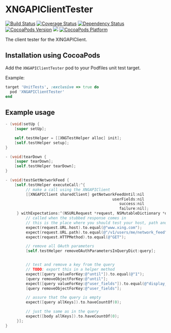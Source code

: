 XNGAPIClientTester
===================

[![Build Status](https://travis-ci.org/xing/XNGAPIClientTester.svg)](https://travis-ci.org/xing/XNGAPIClientTester)
[![Coverage Status](http://img.shields.io/coveralls/xing/XNGAPIClientTester/master.svg?style=flat)](https://coveralls.io/r/xing/XNGAPIClientTester)
[![Dependency Status](https://www.versioneye.com/objective-c/xngapiclienttester/badge.svg?style=flat)](https://www.versioneye.com/objective-c/xngapiclienttester)
[![CocoaPods Version](http://img.shields.io/cocoapods/v/XNGAPIClientTester.svg?style=flat)](https://github.com/xing/XNGAPIClientTester/blob/master/XNGAPIClientTester.podspec)
[![](http://img.shields.io/cocoapods/l/XNGAPIClientTester.svg?style=flat)](https://github.com/xing/XNGAPIClientTester/blob/master/LICENSE)
[![CocoaPods Platform](http://img.shields.io/cocoapods/p/XNGAPIClientTester.svg?style=flat)]()

The client tester for the XINGAPIClient.

## Installation using CocoaPods

Add the `XNGAPIClientTester` pod to your Podfiles unit test target.

Example:

```ruby
target 'UnitTests', :exclusive => true do
  pod 'XNGAPIClientTester'
end
```

## Example usage

```objective-c
- (void)setUp {
    [super setUp];

	self.testHelper = [[XNGTestHelper alloc] init];
	[self.testHelper setup];
}

- (void)tearDown {
    [super tearDown];
    [self.testHelper tearDown];
}

- (void)testGetNetworkFeed {
    [self.testHelper executeCall:^{
         // make a call using the XNGAPIClient
         [[XNGAPIClient sharedClient] getNetworkFeedUntil:nil
                                               userFields:nil
                                                  success:nil
                                                  failure:nil];
     } withExpectations:^(NSURLRequest *request, NSMutableDictionary *query, NSMutableDictionary *body) {
         // called when the stubbed response comes in
         // this is the place where you should test your host, path and HTTP method
         expect(request.URL.host).to.equal(@"www.xing.com");
         expect(request.URL.path).to.equal(@"/v1/users/me/network_feed");
         expect(request.HTTPMethod).to.equal(@"GET");

         // remove all OAuth parameters
         [self.testHelper removeOAuthParametersInQueryDict:query];


         // test and remove a key from the query
         // TODO: export this in a helper method
         expect([query valueForKey:@"until"]).to.equal(@"1");
         [query removeObjectForKey:@"until"];
         expect([query valueForKey:@"user_fields"]).to.equal(@"display_name");
         [query removeObjectForKey:@"user_fields"];

         // assure that the query is empty
         expect([query allKeys]).to.haveCountOf(0);

         // just the same as in the query
         expect([body allKeys]).to.haveCountOf(0);
     }];
}
```

